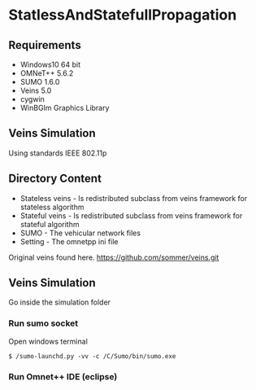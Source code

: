 # StatlessAndStatefullPropagation

## Requirements

- Windows10 64 bit
- OMNeT++ 5.6.2
- SUMO 1.6.0
- Veins 5.0
- cygwin
- WinBGIm Graphics Library


## Veins Simulation

Using standards IEEE 802.11p


## Directory Content

- Stateless veins - Is redistributed subclass from veins framework for stateless algorithm
- Stateful veins - Is redistributed subclass from veins framework for stateful algorithm
- SUMO - The vehicular network files
- Setting - The omnetpp ini file

Original veins found here. https://github.com/sommer/veins.git
 


## Veins Simulation

Go inside the simulation folder

### Run sumo socket

Open windows terminal

`$ /sumo-launchd.py -vv -c /C/Sumo/bin/sumo.exe`

### Run Omnet++ IDE (eclipse)

